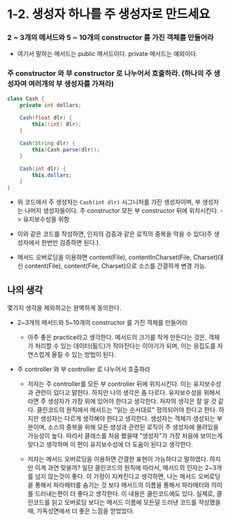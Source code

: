 # 1-2. 생성자 하나를 주 생성자로 만드세요

### 2 ~ 3개의 메서드와 5 ~ 10개의 constructor 를 가진 객체를 만들어라
- 여기서 말하는 메서드는 public 메서드이다. private 메서드는 예외이다.

### 주 constructor 와 부 constructor 로 나누어서 호출하라. (하나의 주 생성자여 여러개의 부 생성자를 가져라)
```java
class Cash {
    private int dollars;
    
    Cash(float dlr) {
        this((int) dlr);
    }

    Cash(String dlr) {
        this(Cash.parse(dlr));
    }

    Cash(int dlr) {
        this.dollars;
    }
} 
```

- 위 코드에서 주 생성자는 `Cash(int dlr)` 시그니처를 가진 생성자이며, 부 생성자는 나머지 생성자들이다.
주 constructor 모든 부 constructor 뒤에 위치시킨다. -> 유지보수성을 위함

- 이와 같은 코드를 작성하면, 인자의 검증과 같은 로직의 중복을 막을 수 있다(주 생성자에서 한번만 검증하면 된다.).
- 메서드 오버로딩을 이용하면 content(File), contentInCharset(File, Charset)대신 content(File), content(File, Charset)으로 소스를 간결하게 변경 가능.

## 나의 생각
몇가지 생각을 제외하고는 완벽하게 동의한다.

- 2~3개의 메서드와 5~10개의 constructor 를 가진 객체를 만들어라
    - 아주 좋은 practice라고 생각한다. 메서드의 크기를 작게 만든다는 것은, 객체가 처리할 수 있는 데이터(필드)가 작아진다는 이야기가 되며, 이는 응집도를 자연스럽게 올릴 수 있는 방법이 된다.
    
- 주 controller 와 부 controller 로 나누어서 호출하라
    - 저자는 주 controller를 모든 부 controller 뒤에 위치시킨다. 이는 유지보수성과 관련이 있다고 말한다. 하지만 나의 생각은 좀 다르다.
    유지보수성을 위해서라면 주 생성자가 가장 위에 있어야 한다고 생각한다. 저자의 생각은 잘 알 것 같다. 클린코드의 원칙에서 메서드는 "읽는 순서대로" 정의되어야 한다고 한다.
    하지만 생성자는 다르게 생각해야 한다고 생각한다. 생성자는 객체가 생성되는 부분이며, 소스의 중복을 위해 모든 생성과 관련된 로직이 주 생성자에 몰려있을 가능성이 높다.
    따라서 클래스를 처음 봤을때 "생성자"가 가장 처음에 보이는게 맞다고 생각하며 이 편이 유지보수성에 더 도움이 된다고 생각한다.
    
    - 저자는 메서드 오버로딩을 이용하면 간결한 표현이 가능하다고 말하였다. 하지만 이게 과연 맞을까? 일단 클린코드의 원칙에 따라서, 메서드의 인자는 2~3개를 넘지 않는것이 좋다.
    이 가정이 지켜진다고 생각하면, 나는 메서드 오버로딩을 통해서 파라메터를 숨기는 것 보다 메서드의 이름을 통해서 파라메터와 의미를 드러내는편이 더 좋다고 생각한다.
    이 내용은 클린코드에도 있다. 실제로, 클린코드를 읽고 오버로딩 보다는 메서드 이름에 모든덜 드러낸 코드를 작성했을 때, 가독성면에서 더 좋은 느낌을 얻었었다. 
     


